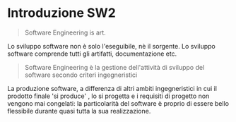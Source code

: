 # Introduzione SW2

> Software Engineering is art. 

Lo sviluppo software non è solo l'eseguibile, nè il sorgente. Lo sviluppo software comprende tutti gli artifatti, documentazione etc. 

> Software Engineering è la gestione dell'attività di sviluppo del software secondo criteri ingegneristici

La produzione software, a differenza di altri ambiti ingegneristici in cui il prodotto finale 'si produce' , lo si progetta e i requisiti di progetto non vengono mai congelati: la particolarità del software è proprio di essere bello flessibile durante quasi tutta la sua realizzazione.